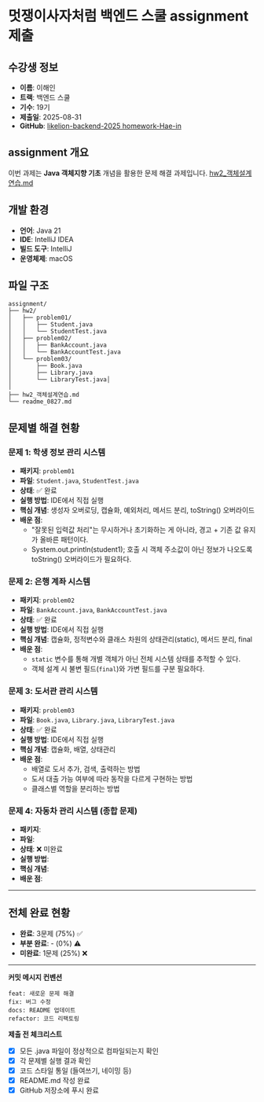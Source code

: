 # 멋쟁이사자처럼 백엔드 스쿨 assignment 제출

## 수강생 정보

- **이름**: 이해인
- **트랙**: 백엔드 스쿨
- **기수**: 19기
- **제출일**: 2025-08-31
- **GitHub**: [likelion-backend-2025
  homework-Hae-in](https://github.com/likelion-backend-2025/homework-Hae-in)

## assignment 개요

이번 과제는 **Java 객체지향 기초** 개념을 활용한 문제 해결
과제입니다. [hw2_객체설계연습.md](https://github.com/likelion-backend-2025/homework-Hae-in/blob/main/src/%EA%B3%BC%EC%A0%9C/hw2/hw2_%EA%B0%9D%EC%B2%B4%EC%84%A4%EA%B3%84%EC%97%B0%EC%8A%B5.md)

## 개발 환경

- **언어**: Java 21
- **IDE**: IntelliJ IDEA
- **빌드 도구**: IntelliJ
- **운영체제**: macOS

## 파일 구조

```
assignment/
├── hw2/
│   ├── problem01/
│   │   ├── Student.java
│   │   └── StudentTest.java
│   ├── problem02/
│   │   ├── BankAccount.java
│   │   └── BankAccountTest.java
│   └── problem03/
│       ├── Book.java
│       ├── Library.java
│       └── LibraryTest.java│
│
├── hw2_객체설계연습.md
└── readme_0827.md
```

## 문제별 해결 현황

### 문제 1: 학생 정보 관리 시스템

- **패키지**: `problem01`
- **파일**: `Student.java`, `StudentTest.java`
- **상태**: ✅ 완료
- **실행 방법**: IDE에서 직접 실행
- **핵심 개념**: 생성자 오버로딩, 캡슐화, 예외처리, 메서드 분리, toString() 오버라이드
- **배운 점**:
    - "잘못된 입력값 처리"는 무시하거나 초기화하는 게 아니라, 경고 + 기존 값 유지가 올바른 패턴이다.
    - System.out.println(student1); 호출 시 객체 주소값이 아닌 정보가 나오도록 toString() 오버라이드가 필요하다.

### 문제 2: 은행 계좌 시스템

- **패키지**: `problem02`
- **파일**: `BankAccount.java`, `BankAccountTest.java`
- **상태**: ✅ 완료
- **실행 방법**: IDE에서 직접 실행
- **핵심 개념**: 캡슐화, 정적변수와 클래스 차원의 상태관리(static), 메서드 분리, final
- **배운 점**:
    - `static` 변수를 통해 개별 객체가 아닌 전체 시스템 상태를 추적할 수 있다.
    - 객체 설계 시 불변 필드(`final`)와 가변 필드를 구분 필요하다.

### 문제 3: 도서관 관리 시스템

- **패키지**: `problem03`
- **파일**: `Book.java`, `Library.java`, `LibraryTest.java`
- **상태**: ✅ 완료
- **실행 방법**: IDE에서 직접 실행
- **핵심 개념**: 캡슐화, 배열, 상태관리
- **배운 점**:
    - 배열로 도서 추가, 검색, 출력하는 방법
    - 도서 대출 가능 여부에 따라 동작을 다르게 구현하는 방법
    - 클래스별 역할을 분리하는 방법

### 문제 4: 자동차 관리 시스템 (종합 문제)

- **패키지**:
- **파일**:
- **상태**: ❌ 미완료
- **실행 방법**:
- **핵심 개념**:
- **배운 점**:

--- 

## 전체 완료 현황

- **완료**: 3문제 (75%) ✅
- **부분 완료**: - (0%) ⚠️
- **미완료**: 1문제 (25%) ❌

---

**커밋 메시지 컨벤션**

```
feat: 새로운 문제 해결
fix: 버그 수정
docs: README 업데이트
refactor: 코드 리팩토링
```

**제출 전 체크리스트**

- [x] 모든 .java 파일이 정상적으로 컴파일되는지 확인
- [x] 각 문제별 실행 결과 확인
- [x] 코드 스타일 통일 (들여쓰기, 네이밍 등)
- [x] README.md 작성 완료
- [x] GitHub 저장소에 푸시 완료